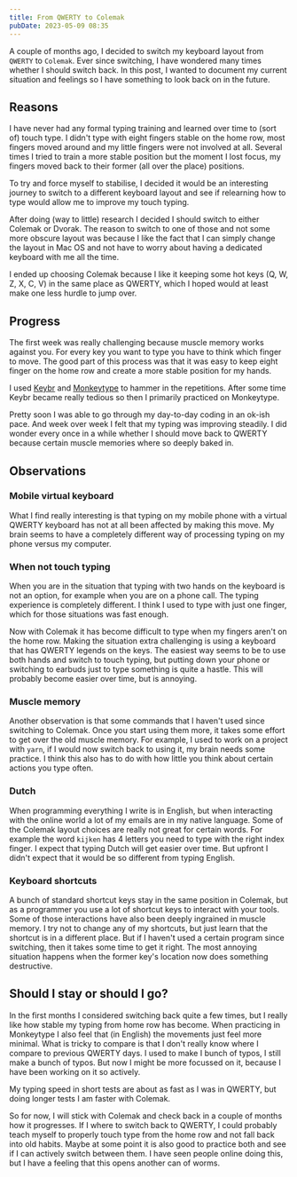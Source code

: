 ```yaml
---
title: From QWERTY to Colemak
pubDate: 2023-05-09 08:35
---
```


A couple of months ago, I decided to switch my keyboard layout from `QWERTY` to `Colemak`. Ever since switching, I have wondered many times whether I should switch back. In this post, I wanted to document my current situation and feelings so I have something to look back on in the future.

## Reasons

I have never had any formal typing training and learned over time to (sort of) touch type. I didn't type with eight fingers stable on the home row, most fingers moved around and my little fingers were not involved at all. Several times I tried to train a more stable position but the moment I lost focus, my fingers moved back to their former (all over the place) positions.

To try and force myself to stabilise, I decided it would be an interesting journey to switch to a different keyboard layout and see if relearning how to type would allow me to improve my touch typing.

After doing (way to little) research I decided I should switch to either Colemak or Dvorak. The reason to switch to one of those and not some more obscure layout was because I like the fact that I can simply change the layout in Mac OS and not have to worry about having a dedicated keyboard with me all the time.

I ended up choosing Colemak because I like it keeping some hot keys (Q, W, Z, X, C, V) in the same place as QWERTY, which I hoped would at least make one less hurdle to jump over.

## Progress

The first week was really challenging because muscle memory works against you. For every key you want to type you have to think which finger to move. The good part of this process was that it was easy to keep eight finger on the home row and create a more stable position for my hands.

I used [Keybr](https://www.keybr.com) and [Monkeytype](https://monkeytype.com) to hammer in the repetitions. After some time Keybr became really tedious so then I primarily practiced on Monkeytype.

Pretty soon I was able to go through my day-to-day coding in an ok-ish pace. And week over week I felt that my typing was improving steadily. I did wonder every once in a while whether I should move back to QWERTY because certain muscle memories where so deeply baked in.

## Observations

### Mobile virtual keyboard

What I find really interesting is that typing on my mobile phone with a virtual QWERTY keyboard has not at all been affected by making this move. My brain seems to have a completely different way of processing typing on my phone versus my computer.

### When not touch typing

When you are in the situation that typing with two hands on the keyboard is not an option, for example when you are on a phone call. The typing experience is completely different. I think I used to type with just one finger, which for those situations was fast enough.

Now with Colemak it has become difficult to type when my fingers aren't on the home row. Making the situation extra challenging is using a keyboard that has QWERTY legends on the keys. The easiest way seems to be to use both hands and switch to touch typing, but putting down your phone or switching to earbuds just to type something is quite a hastle. This will probably become easier over time, but is annoying.

### Muscle memory

Another observation is that some commands that I haven't used since switching to Colemak. Once you start using them more, it takes some effort to get over the old muscle memory. For example, I used to work on a project with `yarn`, if I would now switch back to using it, my brain needs some practice. I think this also has to do with how little you think about certain actions you type often.

### Dutch

When programming everything I write is in English, but when interacting with the online world a lot of my emails are in my native language. Some of the Colemak layout choices are really not great for certain words. For example the word `kijken` has 4 letters you need to type with the right index finger. I expect that typing Dutch will get easier over time. But upfront I didn't expect that it would be so different from typing English.

### Keyboard shortcuts

A bunch of standard shortcut keys stay in the same position in Colemak, but as a programmer you use a lot of shortcut keys to interact with your tools. Some of those interactions have also been deeply ingrained in muscle memory. I try not to change any of my shortcuts, but just learn that the shortcut is in a different place. But if I haven't used a certain program since switching, then it takes some time to get it right. The most annoying situation happens when the former key's location now does something destructive.

## Should I stay or should I go?

In the first months I considered switching back quite a few times, but I really like how stable my typing from home row has become. When practicing in Monkeytype I also feel that (in English) the movements just feel more minimal. What is tricky to compare is that I don't really know where I compare to previous QWERTY days. I used to make I bunch of typos, I still make a bunch of typos. But now I might be more focussed on it, because I have been working on it so actively.

My typing speed in short tests are about as fast as I was in QWERTY, but doing longer tests I am faster with Colemak.

So for now, I will stick with Colemak and check back in a couple of months how it progresses. If I where to switch back to QWERTY, I could probably teach myself to properly touch type from the home row and not fall back into old habits. Maybe at some point it is also good to practice both and see if I can actively switch between them. I have seen people online doing this, but I have a feeling that this opens another can of worms.
